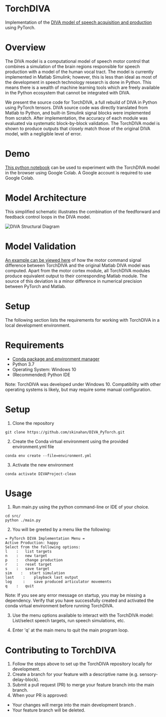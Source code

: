 # TorchDIVA
Implementation of the [DIVA model of speech acquisition and production](https://sites.bu.edu/guentherlab/research-projects/the-diva-model-of-speech-motor-control/) using PyTorch.

# Overview

The DIVA model is a computational model of speech motor control that combines a simulation of the brain regions responsible for speech production with a model of the human vocal tract. The model is currently implemented in Matlab Simulink; however, this is less than ideal as most of the development in speech technology research is done in Python. This means there is a wealth of machine learning tools which are freely available in the Python ecosystem that cannot be integrated with DIVA. 

We present the source code for TorchDIVA, a full rebuild of DIVA in Python using PyTorch tensors. DIVA source code was directly translated from Matlab to Python, and built-in Simulink signal blocks were implemented from scratch. After implementation, the accuracy of each module was evaluated via systematic block-by-block validation. The TorchDIVA model is shown to produce outputs that closely match those of the original DIVA model, with a negligible level of error.

# Demo
[This python notebook](https://colab.research.google.com/drive/1YJPNJzjERirTD3zQw3pdTW0AiZjj4GDd?usp=sharing) can be used to experiment with the TorchDIVA model in the browser using Google Colab. A Google account is required to use Google Colab.

# Model Architecture

This simplified schematic illustrates the combination of the feedforward and feedback control loops in the DIVA model.

![DIVA Structural Diagram](https://user-images.githubusercontent.com/14182023/195723655-dcccfca5-20f2-4533-b25d-2e19a3ca942a.png)

# Model Validation

[An example can be viewed here](src/notebooks/motor-mse-demo.ipynb) of how the motor command signal difference between TorchDIVA and the original Matlab DIVA model was computed. Apart from the motor cortex module, all TorchDIVA modules produce equivalent output to their corresponding Matlab module. The source of this deviation is a minor difference in numerical precision between PyTorch and Matlab.

# Setup
The following section lists the requirements for working with TorchDIVA in a local development environment.

# Requirements
- [Conda package and environment manager]()
- Python 3.7
- Operating System: Windows 10
- (Recommended) Python IDE

Note: TorchDIVA was developed under Windows 10. Compatibility with other operating systems is likely, but may require some manual configuration.

# Setup

1. Clone the repository

```
git clone https://github.com/skinahan/DIVA_PyTorch.git
```

2. Create the Conda virtual environment using the provided environment.yml file

```
conda env create --file=environment.yml
```

3. Activate the new environment

```
conda activate DIVAProject-clean
```

# Usage

1. Run main.py using the python command-line or IDE of your choice.

```
cd src/
python ./main.py
```
2. You will be greeted by a menu like the following:

```
= PyTorch DIVA Implementation Menu =
Active Production: happy
Select from the following options:
l    :   list targets
n    :   new target
p    :   change production
r    :   reset target
s    :   save target
sim    :   start simulation
last    :    playback last output
log     :    save produced articulator movements
q    :   quit
```

Note: If you see any error message on startup, you may be missing a dependency. Verify that you have successfully created and activated the conda virtual environment before running TorchDIVA.

3. Use the menu options available to interact with the TorchDIVA model:
List/select speech targets, run speech simulations, etc.

4. Enter 'q' at the main menu to quit the main program loop.

# Contributing to TorchDIVA

1. Follow the steps above to set up the TorchDIVA repository locally for development.
2. Create a branch for your feature with a descriptive name (e.g. sensory-delay-block).
3. Submit a pull request (PR) to merge your feature branch into the main branch.
4. When your PR is approved:
- Your changes will merge into the main development branch .
- Your feature branch will be deleted.
